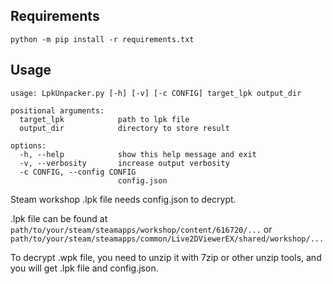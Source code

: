 ## Requirements
`python -m pip install -r requirements.txt`

## Usage
```
usage: LpkUnpacker.py [-h] [-v] [-c CONFIG] target_lpk output_dir

positional arguments:
  target_lpk            path to lpk file
  output_dir            directory to store result

options:
  -h, --help            show this help message and exit
  -v, --verbosity       increase output verbosity
  -c CONFIG, --config CONFIG
                        config.json
```

Steam workshop .lpk file needs config.json to decrypt.

.lpk file can be found at `path/to/your/steam/steamapps/workshop/content/616720/...` or `path/to/your/steam/steamapps/common/Live2DViewerEX/shared/workshop/...`

To decrypt .wpk file, you need to unzip it with 7zip or other unzip tools, and you will get .lpk file and config.json. 